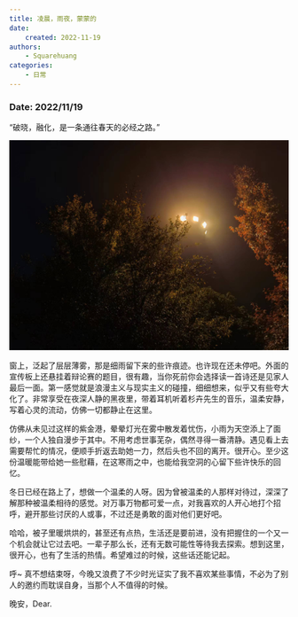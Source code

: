 ```yaml
---
title: 凌晨，雨夜，蒙蒙的
date: 
    created: 2022-11-19
authors:
    - Squarehuang
categories: 
    - 日常
---
```


### Date: 2022/11/19
“破晓，融化，是一条通往春天的必经之路。”
<!-- more -->
![](../assets/images/rain.jpg)

窗上，泛起了层层薄雾，那是细雨留下来的些许痕迹。也许现在还未停吧。外面的宣传板上还悬挂着辩论赛的题目，很有趣，当你死前你会选择读一首诗还是见家人最后一面。第一感觉就是浪漫主义与现实主义的碰撞，细细想来，似乎又有些夸大化了。非常享受在夜深人静的黑夜里，带着耳机听着杉卉先生的音乐，温柔安静，写着心灵的流动，仿佛一切都静止在这里。  

仿佛从未见过这样的紫金港，晕晕灯光在雾中散发着忧伤，小雨为天空添上了面纱，一个人独自漫步于其中。不用考虑世事芜杂，偶然寻得一番清静。遇见看上去需要帮忙的情况，便顺手折返去助她一力，然后头也不回的离开。很开心。至少这份温暖能带给她一些慰藉，在这寒雨之中，也能给我空洞的心留下些许快乐的回忆。  

冬日已经在路上了，想做一个温柔的人呀。因为曾被温柔的人那样对待过，深深了解那种被温柔相待的感觉。对万事万物都可爱一点，对我喜欢的人开心地打个招呼，避开那些讨厌的人或事，不过还是勇敢的面对他们更好吧。 

哈哈，被子里暖烘烘的，甚至还有点热，生活还是要前进，没有把握住的一个又一个机会就让它过去吧。一辈子那么长，还有无数可能性等待我去探索。想到这里，很开心，也有了生活的热情。希望难过的时候，这些话还能记起。  

呼\~ 真不想结束呀，今晚又浪费了不少时光证实了我不喜欢某些事情，不必为了别人的邀约而耽误自身，当那个人不值得的时候。  

晚安，Dear.
